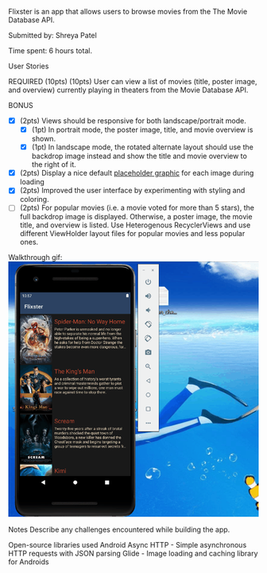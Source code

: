 Flixster is an app that allows users to browse movies from the The Movie Database API.

Submitted by: Shreya Patel

Time spent: 6 hours total.

User Stories

REQUIRED (10pts)
 (10pts) User can view a list of movies (title, poster image, and overview) currently playing in theaters from the Movie Database API.
 
BONUS
 - [x] (2pts) Views should be responsive for both landscape/portrait mode.
   - [x] (1pt) In portrait mode, the poster image, title, and movie overview is shown.
   - [x] (1pt) In landscape mode, the rotated alternate layout should use the backdrop image instead and show the title and movie overview to the right of it.

- [x] (2pts) Display a nice default [placeholder graphic](https://guides.codepath.org/android/Displaying-Images-with-the-Glide-Library#advanced-usage) for each image during loading
- [x] (2pts) Improved the user interface by experimenting with styling and coloring.
- [ ] (2pts) For popular movies (i.e. a movie voted for more than 5 stars), the full backdrop image is displayed. Otherwise, a poster image, the movie title, and overview is listed. Use Heterogenous RecyclerViews and use different ViewHolder layout files for popular movies and less popular ones.

Walkthrough gif: 
![](walkthrough.gif)

Notes
Describe any challenges encountered while building the app.

Open-source libraries used
Android Async HTTP - Simple asynchronous HTTP requests with JSON parsing
Glide - Image loading and caching library for Androids
